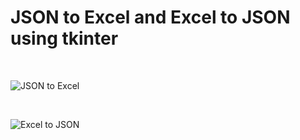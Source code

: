 # JSON to Excel and Excel to JSON using tkinter
</br>

![JSON to Excel](https://user-images.githubusercontent.com/24486999/91922602-0ea09d00-ecee-11ea-9396-81453235bfc6.png)

</br>

![Excel to JSON](https://user-images.githubusercontent.com/24486999/92223626-71499280-eec0-11ea-9f0a-ad9ee2d2a824.png)


